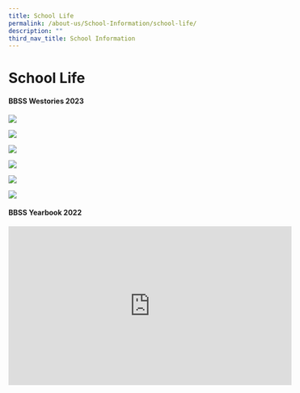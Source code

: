 ```yaml
---
title: School Life
permalink: /about-us/School-Information/school-life/
description: ""
third_nav_title: School Information
---
```

# School Life

#### BBSS Westories 2023

![](/images/About%20us/School%20Information/School%20Life/1703_23%20bukit%20batok%20secondary%20school%20we%20stories%20(internal)_page_1.png)

![](/images/About%20us/School%20Information/School%20Life/westories%202023%20pg%202.PNG)

![](/images/About%20us/School%20Information/School%20Life/westories%202023%20pg%203.PNG)

![](/images/About%20us/School%20Information/School%20Life/1703_23%20bukit%20batok%20secondary%20school%20we%20stories%20(internal)_page_4.png)

![](/images/About%20us/School%20Information/School%20Life/westories%202023%20pg%205.PNG)

![](/images/About%20us/School%20Information/School%20Life/westories%202023%20pg%206.PNG)

#### BBSS Yearbook 2022

<iframe width="560" height="315" src="https://www.youtube.com/embed/5z52GDycf4k" title="YouTube video player" frameborder="0" allow="accelerometer; autoplay; clipboard-write; encrypted-media; gyroscope; picture-in-picture; web-share" allowfullscreen=""></iframe>
